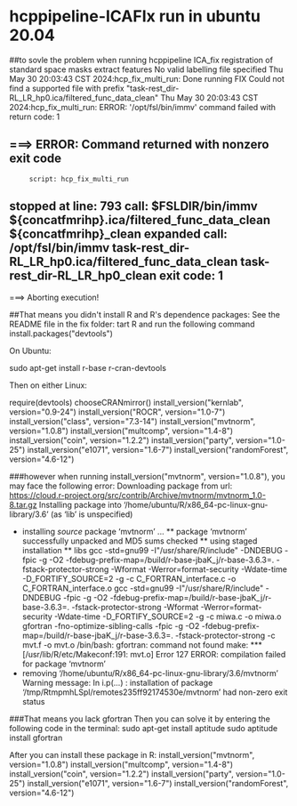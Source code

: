 # hcppipeline-ICAFIx run in ubuntu 20.04
##to sovle the problem when running hcppipeline ICA_fix
registration of standard space masks
 extract features
No valid labelling file specified
Thu May 30 20:03:43 CST 2024:hcp_fix_multi_run: Done running FIX
Could not find a supported file with prefix "task-rest_dir-RL_LR_hp0.ica/filtered_func_data_clean"
Thu May 30 20:03:43 CST 2024:hcp_fix_multi_run: ERROR: '/opt/fsl/bin/immv' command failed with return code: 1

===> ERROR: Command returned with nonzero exit code
---------------------------------------------------
         script: hcp_fix_multi_run
stopped at line: 793
           call: $FSLDIR/bin/immv ${concatfmrihp}.ica/filtered_func_data_clean ${concatfmrihp}_clean
  expanded call: /opt/fsl/bin/immv task-rest_dir-RL_LR_hp0.ica/filtered_func_data_clean task-rest_dir-RL_LR_hp0_clean
      exit code: 1
---------------------------------------------------

===> Aborting execution!

##That means you didn't install R and R's dependence packages:
See the README file in the fix folder:
tart R and run the following command
install.packages("devtools")

On Ubuntu:

sudo apt-get install r-base r-cran-devtools

Then on either Linux:

require(devtools)
chooseCRANmirror()
install_version("kernlab", version="0.9-24")
install_version("ROCR", version="1.0-7")
install_version("class", version="7.3-14")
install_version("mvtnorm", version="1.0.8")
install_version("multcomp", version="1.4-8")
install_version("coin", version="1.2.2")
install_version("party", version="1.0-25")
install_version("e1071", version="1.6-7")
install_version("randomForest", version="4.6-12")

###however when running install_version("mvtnorm", version="1.0.8"), you may face the following error:
Downloading package from url: https://cloud.r-project.org/src/contrib/Archive/mvtnorm/mvtnorm_1.0-8.tar.gz
Installing package into ‘/home/ubuntu/R/x86_64-pc-linux-gnu-library/3.6’
(as ‘lib’ is unspecified)
* installing *source* package ‘mvtnorm’ ...
** package ‘mvtnorm’ successfully unpacked and MD5 sums checked
** using staged installation
** libs
gcc -std=gnu99 -I"/usr/share/R/include" -DNDEBUG     -fpic  -g -O2 -fdebug-prefix-map=/build/r-base-jbaK_j/r-base-3.6.3=. -fstack-protector-strong -Wformat -Werror=format-security -Wdate-time -D_FORTIFY_SOURCE=2 -g  -c C_FORTRAN_interface.c -o C_FORTRAN_interface.o
gcc -std=gnu99 -I"/usr/share/R/include" -DNDEBUG     -fpic  -g -O2 -fdebug-prefix-map=/build/r-base-jbaK_j/r-base-3.6.3=. -fstack-protector-strong -Wformat -Werror=format-security -Wdate-time -D_FORTIFY_SOURCE=2 -g  -c miwa.c -o miwa.o
gfortran -fno-optimize-sibling-calls  -fpic  -g -O2 -fdebug-prefix-map=/build/r-base-jbaK_j/r-base-3.6.3=. -fstack-protector-strong  -c mvt.f -o mvt.o
/bin/bash: gfortran: command not found
make: *** [/usr/lib/R/etc/Makeconf:191: mvt.o] Error 127
ERROR: compilation failed for package ‘mvtnorm’
* removing ‘/home/ubuntu/R/x86_64-pc-linux-gnu-library/3.6/mvtnorm’
Warning message:
In i.p(...) :
  installation of package ‘/tmp/RtmpmhLSpl/remotes235ff92174530e/mvtnorm’ had non-zero exit status


###That means you lack gfortran
Then you can solve it by entering the following code in the terminal:
sudo apt-get install aptitude
sudo aptitude install gfortran

After you can install these package in R:
install_version("mvtnorm", version="1.0.8")
install_version("multcomp", version="1.4-8")
install_version("coin", version="1.2.2")
install_version("party", version="1.0-25")
install_version("e1071", version="1.6-7")
install_version("randomForest", version="4.6-12")


